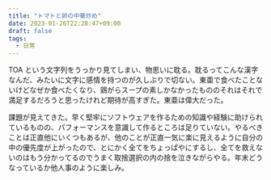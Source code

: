 ```yaml
---
title: "トマトと卵の中華炒め"
date: 2023-01-26T22:28:47+09:00
draft: false
tags:
  - 日常
---
```


TOA という文字列をうっかり見てしまい、物思いに耽る。耽るってこんな漢字なんだ、みたいに文字に感情を持つのが久しぶりで切ない。東亜で食べたことないけどなぜか食べたくなり、鶏がらスープの素しかなかったもののそれはそれで満足するだろうと思ったけれど期待が高すぎた。東亜は偉大だった。

課題が見えてきた。早く堅牢にソフトウェアを作るための知識や経験に助けられているものの、パフォーマンスを意識して作るところは足りていない。やるべきことは正直他にいくつもあるが、他のことが正直一気に楽に見えるように自分の中の優先度が上がったので、とにかく全てをちょっぱやにするし、全てを救えないのはもう分かってるのでうまく取捨選択の内の捨を泣きながらやる。年末どうなっているか他人事のように楽しみ。
